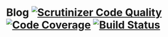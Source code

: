 Blog [![Scrutinizer Code Quality](https://scrutinizer-ci.com/g/spolischook/blog/badges/quality-score.png?b=master)](https://scrutinizer-ci.com/g/spolischook/blog/?branch=master) [![Code Coverage](https://scrutinizer-ci.com/g/spolischook/blog/badges/coverage.png?b=master)](https://scrutinizer-ci.com/g/spolischook/blog/?branch=master) [![Build Status](https://travis-ci.org/spolischook/blog.svg?branch=master)](https://travis-ci.org/spolischook/blog)
==================================================================================================================================================================================================================================================================================================================================================================================================================================================================
